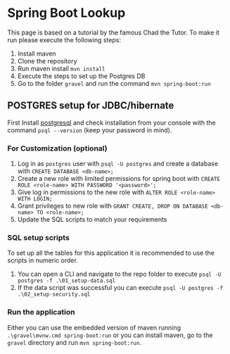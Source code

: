 # Spring Boot Lookup

This page is based on a tutorial by the famous Chad the Tutor. To make it run please execute the following steps:

1. Install maven
2. Clone the repository
3. Run maven install `mvn install`
4. Execute the steps to set up the Postgres DB
5. Go to the folder `gravel` and run the command `mvn spring-boot:run`


## POSTGRES setup for JDBC/hibernate

First Install [postgresql](https://www.postgresql.org/download/) and check installation from your console with the command `psql --version` (keep your password in mind).


### For Customization (optional)
1. Log in as `postgres` user with `psql -U postgres` and create a database with `CREATE DATABASE <db-name>;`
2. Create a new role with limited permissions for spring boot with `CREATE ROLE <role-name> WITH PASSWORD '<password>';`
3. Give log in permissions to the new role with `ALTER ROLE <role-name> WITH LOGIN;`
4. Grant privileges to new role with `GRANT CREATE, DROP ON DATABASE <db-name> TO <role-name>;`
5. Update the SQL scripts to match your requirements


### SQL setup scripts
To set up all the tables for this application it is recommended to use the scripts in numeric order.

1. You can open a CLI and navigate to the repo folder to execute `psql -U postgres -f .\01_setup-data.sql`
2. If the data script was successful you can execute `psql -U postgres -f .\02_setup-security.sql`


### Run the application

Either you can use the embedded version of maven running `.\gravel\mvnw.cmd spring-boot:run` or you can install maven, go to the `gravel` directory and run `mvn spring-boot:run`.
